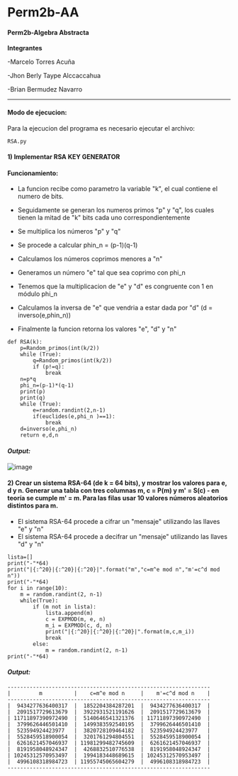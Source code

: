 # Perm2b-AA
####  Perm2b-Algebra Abstracta

**Integrantes**

-Marcelo Torres Acuña

-Jhon Berly Taype Alccaccahua 

-Brian Bermudez Navarro

------------

#### Modo de ejecucion:

Para la ejecucion del programa es necesario ejecutar el archivo:

```
RSA.py
```

#### **1) Implementar RSA KEY GENERATOR**

#### Funcionamiento:

- La funcion recibe como parametro la variable "k", el cual contiene el numero de bits.

- Seguidamente se generan los numeros primos "p" y "q", los cuales tienen la mitad de "k" bits cada uno correspondientemente 

- Se multiplica los números "p" y "q" 

- Se procede a calcular phin_n = (p-1)(q-1)

- Calculamos los números coprimos menores a "n"

- Generamos un número "e" tal que sea coprimo con phi_n

- Tenemos que la multiplicacion de "e" y "d" es congruente con 1 en módulo phi_n

- Calculamos la inversa de "e" que vendria a estar dada por "d" (d = inverso(e,phin_n))

- Finalmente la funcion retorna los valores "e", "d" y "n"

```
def RSA(k):    
    p=Random_primos(int(k/2))
    while (True):
        q=Random_primos(int(k/2))
        if (p!=q):
            break
    n=p*q
    phi_n=(p-1)*(q-1)
    print(p)
    print(q)
    while (True):
        e=random.randint(2,n-1)
        if(euclides(e,phi_n )==1):
            break    
    d=inverso(e,phi_n)    
    return e,d,n
```

#### *Output:*

![image](https://user-images.githubusercontent.com/90937895/175451909-09fc7eec-29bb-4759-89b1-9a2659a9249d.png)




#### **2) Crear un sistema RSA-64 (de k = 64 bits), y mostrar los valores para e, d y n. Generar una tabla con tres columnas m, c = P(m) y m' = S(c) - en teoría se cumple m' = m. Para las filas usar 10 valores números aleatorios distintos para m.**

- El sistema RSA-64 procede a cifrar un "mensaje" utilizando las llaves "e" y "n"
- El sistema RSA-64 procede a decifrar un "mensaje" utilizando las llaves "d" y "n"

```
lista=[]
print("-"*64)
print("|{:^20}|{:^20}|{:^20}|".format("m","c=m^e mod n","m'=c^d mod n"))
print("-"*64)
for i in range(10):
    m = random.randint(2, n-1)
    while(True):
        if (m not in lista):
            lista.append(m)
            c = EXPMOD(m, e, n)
            m_i = EXPMOD(c, d, n)
            print("|{:^20}|{:^20}|{:^20}|".format(m,c,m_i))
            break
        else:
            m = random.randint(2, n-1)
print("-"*64)
```

#### *Output:*
```
----------------------------------------------------------------
|         m          |    c=m^e mod n     |    m'=c^d mod n    |
----------------------------------------------------------------
|  9434277636400317  |  1852204384287201  |  9434277636400317  |
|  2091517729613679  |  3922931521191626  |  2091517729613679  |
| 11711897390972490  |  5140646541321376  | 11711897390972490  |
|  3799626446501410  |  1499383592540195  |  3799626446501410  |
|  523594924423977   |  3820728109464182  |  523594924423977   |
|  5528459518900054  |  3201761294804551  |  5528459518900054  |
|  6261621457046937  | 11981299482745609  |  6261621457046937  |
|  8191958048924347  |  4268832510776538  |  8191958048924347  |
| 10245312570953497  |  1994183448689615  | 10245312570953497  |
|  4996108318984723  | 11955745065604279  |  4996108318984723  |
----------------------------------------------------------------
```
